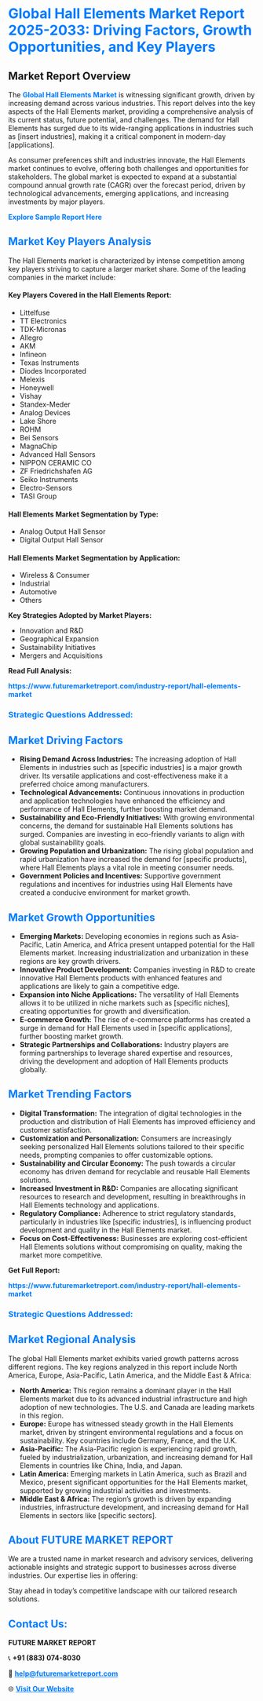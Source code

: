<h1 style="color: #007BFF;">Global Hall Elements Market Report 2025-2033: Driving Factors, Growth Opportunities, and Key Players</h1>

<section id="overview">
<h2>Market Report Overview</h2>
<p>The <a href="https://www.futuremarketreport.com/industry-report/hall-elements-market" style="color: #007BFF; text-decoration: none;"><strong>Global Hall Elements Market</strong></a> is witnessing significant growth, driven by increasing demand across various industries. This report delves into the key aspects of the Hall Elements market, providing a comprehensive analysis of its current status, future potential, and challenges. The demand for Hall Elements has surged due to its wide-ranging applications in industries such as [insert industries], making it a critical component in modern-day [applications].</p>
<p>As consumer preferences shift and industries innovate, the Hall Elements market continues to evolve, offering both challenges and opportunities for stakeholders. The global market is expected to expand at a substantial compound annual growth rate (CAGR) over the forecast period, driven by technological advancements, emerging applications, and increasing investments by major players.</p>
</section>

<section id="overview">
<p><a href="https://www.futuremarketreport.com/request-sample/reportId=115462" style="color: #007BFF; text-decoration: none;"><strong>Explore Sample Report Here</strong></a></p>
</section>

<section id="key-players">
<h2 style="color: #007BFF;">Market Key Players Analysis</h2>
<p>The Hall Elements market is characterized by intense competition among key players striving to capture a larger market share. Some of the leading companies in the market include:</p>
<h4>Key Players Covered in the Hall Elements Report:</h4>
<ul><li>Littelfuse</li><li>TT Electronics</li><li>TDK-Micronas</li><li>Allegro</li><li>AKM</li><li>Infineon</li><li>Texas Instruments</li><li>Diodes Incorporated</li><li>Melexis</li><li>Honeywell</li><li>Vishay</li><li>Standex-Meder</li><li>Analog Devices</li><li>Lake Shore</li><li>ROHM</li><li>Bei Sensors</li><li>MagnaChip</li><li>Advanced Hall Sensors</li><li>NIPPON CERAMIC CO</li><li>ZF Friedrichshafen AG</li><li>Seiko Instruments</li><li>Electro-Sensors</li><li>TASI Group</li></ul>
<h4>Hall Elements Market Segmentation by Type:</h4>
<ul><li>Analog Output Hall Sensor</li><li>Digital Output Hall Sensor</li></ul>

<h4>Hall Elements Market Segmentation by Application:</h4>
<ul><li>Wireless &amp; Consumer</li><li>Industrial</li><li>Automotive</li><li>Others</li></ul>
<p><strong>Key Strategies Adopted by Market Players:</strong></p>
<ul>
<li>Innovation and R&D</li>
<li>Geographical Expansion</li>
<li>Sustainability Initiatives</li>
<li>Mergers and Acquisitions</li>
</ul>
</section>

<section>
<p><strong>Read Full Analysis: </strong></p><a href="https://www.futuremarketreport.com/industry-report/hall-elements-market" style="color: #007BFF; text-decoration: none;"><strong>https://www.futuremarketreport.com/industry-report/hall-elements-market</strong></a>
<h3 style="color: #007BFF;">Strategic Questions Addressed:</h3>
</section>

<section id="driving-factors">
<h2 style="color: #007BFF;">Market Driving Factors</h2>
<ul>
<li><strong>Rising Demand Across Industries:</strong> The increasing adoption of Hall Elements in industries such as [specific industries] is a major growth driver. Its versatile applications and cost-effectiveness make it a preferred choice among manufacturers.</li>
<li><strong>Technological Advancements:</strong> Continuous innovations in production and application technologies have enhanced the efficiency and performance of Hall Elements, further boosting market demand.</li>
<li><strong>Sustainability and Eco-Friendly Initiatives:</strong> With growing environmental concerns, the demand for sustainable Hall Elements solutions has surged. Companies are investing in eco-friendly variants to align with global sustainability goals.</li>
<li><strong>Growing Population and Urbanization:</strong> The rising global population and rapid urbanization have increased the demand for [specific products], where Hall Elements plays a vital role in meeting consumer needs.</li>
<li><strong>Government Policies and Incentives:</strong> Supportive government regulations and incentives for industries using Hall Elements have created a conducive environment for market growth.</li>
</ul>
</section>

<section id="growth-opportunities">
<h2 style="color: #007BFF;">Market Growth Opportunities</h2>
<ul>
<li><strong>Emerging Markets:</strong> Developing economies in regions such as Asia-Pacific, Latin America, and Africa present untapped potential for the Hall Elements market. Increasing industrialization and urbanization in these regions are key growth drivers.</li>
<li><strong>Innovative Product Development:</strong> Companies investing in R&D to create innovative Hall Elements products with enhanced features and applications are likely to gain a competitive edge.</li>
<li><strong>Expansion into Niche Applications:</strong> The versatility of Hall Elements allows it to be utilized in niche markets such as [specific niches], creating opportunities for growth and diversification.</li>
<li><strong>E-commerce Growth:</strong> The rise of e-commerce platforms has created a surge in demand for Hall Elements used in [specific applications], further boosting market growth.</li>
<li><strong>Strategic Partnerships and Collaborations:</strong> Industry players are forming partnerships to leverage shared expertise and resources, driving the development and adoption of Hall Elements products globally.</li>
</ul>
</section>

<section id="trending-factors">
<h2 style="color: #007BFF;">Market Trending Factors</h2>
<ul>
<li><strong>Digital Transformation:</strong> The integration of digital technologies in the production and distribution of Hall Elements has improved efficiency and customer satisfaction.</li>
<li><strong>Customization and Personalization:</strong> Consumers are increasingly seeking personalized Hall Elements solutions tailored to their specific needs, prompting companies to offer customizable options.</li>
<li><strong>Sustainability and Circular Economy:</strong> The push towards a circular economy has driven demand for recyclable and reusable Hall Elements solutions.</li>
<li><strong>Increased Investment in R&D:</strong> Companies are allocating significant resources to research and development, resulting in breakthroughs in Hall Elements technology and applications.</li>
<li><strong>Regulatory Compliance:</strong> Adherence to strict regulatory standards, particularly in industries like [specific industries], is influencing product development and quality in the Hall Elements market.</li>
<li><strong>Focus on Cost-Effectiveness:</strong> Businesses are exploring cost-efficient Hall Elements solutions without compromising on quality, making the market more competitive.</li>
</ul>
</section>

<section>
<p><strong>Get Full Report: </strong></p><a href="https://www.futuremarketreport.com/industry-report/hall-elements-market" style="color: #007BFF; text-decoration: none;"><strong>https://www.futuremarketreport.com/industry-report/hall-elements-market</strong></a>
<h3 style="color: #007BFF;">Strategic Questions Addressed:</h3>
</section>


<section id="regional-analysis">
<h2 style="color: #007BFF;">Market Regional Analysis</h2>
<p>The global Hall Elements market exhibits varied growth patterns across different regions. The key regions analyzed in this report include North America, Europe, Asia-Pacific, Latin America, and the Middle East & Africa:</p>
<ul>
<li><strong>North America:</strong> This region remains a dominant player in the Hall Elements market due to its advanced industrial infrastructure and high adoption of new technologies. The U.S. and Canada are leading markets in this region.</li>
<li><strong>Europe:</strong> Europe has witnessed steady growth in the Hall Elements market, driven by stringent environmental regulations and a focus on sustainability. Key countries include Germany, France, and the U.K.</li>
<li><strong>Asia-Pacific:</strong> The Asia-Pacific region is experiencing rapid growth, fueled by industrialization, urbanization, and increasing demand for Hall Elements in countries like China, India, and Japan.</li>
<li><strong>Latin America:</strong> Emerging markets in Latin America, such as Brazil and Mexico, present significant opportunities for the Hall Elements market, supported by growing industrial activities and investments.</li>
<li><strong>Middle East & Africa:</strong> The region’s growth is driven by expanding industries, infrastructure development, and increasing demand for Hall Elements in sectors like [specific sectors].</li>
</ul>
</section>

<footer>
<h2 style="color: #007BFF;">About FUTURE MARKET REPORT</h2>
<p>We are a trusted name in market research and advisory services, delivering actionable insights and strategic support to businesses across diverse industries. Our expertise lies in offering:</p>

<p>Stay ahead in today’s competitive landscape with our tailored research solutions.</p>

<h2 style="color: #007BFF;">Contact Us:</h2>
<p><strong>FUTURE MARKET REPORT</strong></p>
<p>📞 <strong>+91 (883) 074-8030</strong></p>
<p>📧 <strong><a href="mailto:help@futuremarketreport.com" style="color: #007BFF;">help@futuremarketreport.com</a></strong></p>
<p>🌐 <strong><a href="https://www.futuremarketreport.com/" style="color: #007BFF;">Visit Our Website</a></strong></p>
</footer>